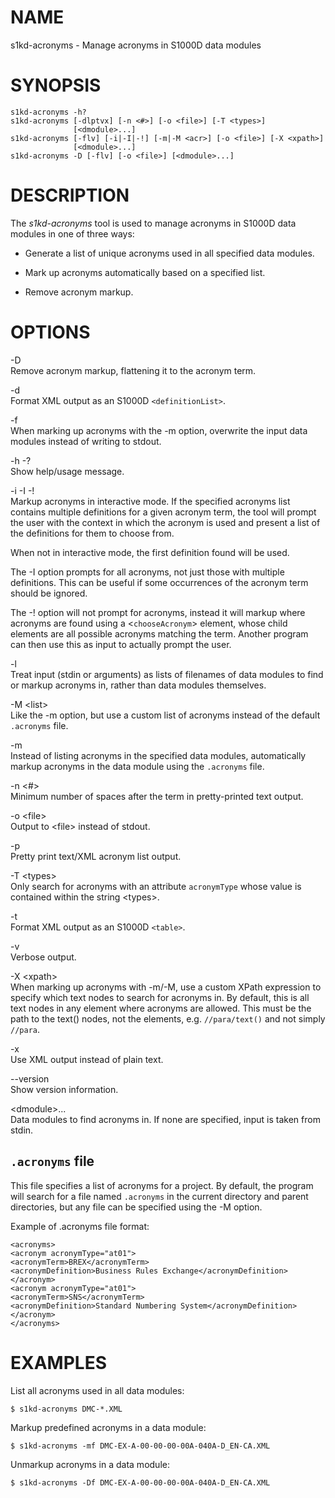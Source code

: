 NAME
====

s1kd-acronyms - Manage acronyms in S1000D data modules

SYNOPSIS
========

    s1kd-acronyms -h?
    s1kd-acronyms [-dlptvx] [-n <#>] [-o <file>] [-T <types>]
                  [<dmodule>...]
    s1kd-acronyms [-flv] [-i|-I|-!] [-m|-M <acr>] [-o <file>] [-X <xpath>]
                  [<dmodule>...]
    s1kd-acronyms -D [-flv] [-o <file>] [<dmodule>...]

DESCRIPTION
===========

The *s1kd-acronyms* tool is used to manage acronyms in S1000D data
modules in one of three ways:

-   Generate a list of unique acronyms used in all specified data
    modules.

-   Mark up acronyms automatically based on a specified list.

-   Remove acronym markup.

OPTIONS
=======

-D  
Remove acronym markup, flattening it to the acronym term.

-d  
Format XML output as an S1000D `<definitionList>`.

-f  
When marking up acronyms with the -m option, overwrite the input data
modules instead of writing to stdout.

-h -?  
Show help/usage message.

-i -I -!  
Markup acronyms in interactive mode. If the specified acronyms list
contains multiple definitions for a given acronym term, the tool will
prompt the user with the context in which the acronym is used and
present a list of the definitions for them to choose from.

When not in interactive mode, the first definition found will be used.

The -I option prompts for all acronyms, not just those with multiple
definitions. This can be useful if some occurrences of the acronym term
should be ignored.

The -! option will not prompt for acronyms, instead it will markup where
acronyms are found using a &lt;`chooseAcronym`&gt; element, whose child
elements are all possible acronyms matching the term. Another program
can then use this as input to actually prompt the user.

-l  
Treat input (stdin or arguments) as lists of filenames of data modules
to find or markup acronyms in, rather than data modules themselves.

-M &lt;list&gt;  
Like the -m option, but use a custom list of acronyms instead of the
default `.acronyms` file.

-m  
Instead of listing acronyms in the specified data modules, automatically
markup acronyms in the data module using the `.acronyms` file.

-n &lt;\#&gt;  
Minimum number of spaces after the term in pretty-printed text output.

-o &lt;file&gt;  
Output to &lt;file&gt; instead of stdout.

-p  
Pretty print text/XML acronym list output.

-T &lt;types&gt;  
Only search for acronyms with an attribute `acronymType` whose value is
contained within the string &lt;types&gt;.

-t  
Format XML output as an S1000D `<table>`.

-v  
Verbose output.

-X &lt;xpath&gt;  
When marking up acronyms with -m/-M, use a custom XPath expression to
specify which text nodes to search for acronyms in. By default, this is
all text nodes in any element where acronyms are allowed. This must be
the path to the text() nodes, not the elements, e.g. `//para/text()` and
not simply `//para`.

-x  
Use XML output instead of plain text.

--version  
Show version information.

&lt;dmodule&gt;...  
Data modules to find acronyms in. If none are specified, input is taken
from stdin.

`.acronyms` file
----------------

This file specifies a list of acronyms for a project. By default, the
program will search for a file named `.acronyms` in the current
directory and parent directories, but any file can be specified using
the -M option.

Example of .acronyms file format:

    <acronyms>
    <acronym acronymType="at01">
    <acronymTerm>BREX</acronymTerm>
    <acronymDefinition>Business Rules Exchange</acronymDefinition>
    </acronym>
    <acronym acronymType="at01">
    <acronymTerm>SNS</acronymTerm>
    <acronymDefinition>Standard Numbering System</acronymDefinition>
    </acronym>
    </acronyms>

EXAMPLES
========

List all acronyms used in all data modules:

    $ s1kd-acronyms DMC-*.XML

Markup predefined acronyms in a data module:

    $ s1kd-acronyms -mf DMC-EX-A-00-00-00-00A-040A-D_EN-CA.XML

Unmarkup acronyms in a data module:

    $ s1kd-acronyms -Df DMC-EX-A-00-00-00-00A-040A-D_EN-CA.XML
